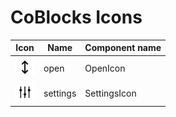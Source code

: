 # CoBlocks Icons
	
| Icon   | Name   | Component name   |
| ------ | ------ | ---------------- |
| <img src="./src/svg/open.svg" width=32> | open | OpenIcon |
| <img src="./src/svg/settings.svg" width=32> | settings | SettingsIcon |
